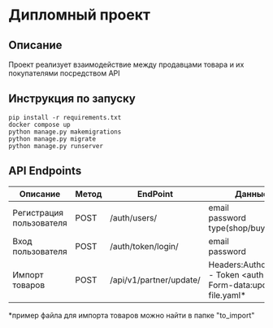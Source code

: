 # Дипломный проект
## Описание
Проект реализует взаимодействие между продавцами товара и их покупателями посредством API

## Инструкция по запуску
```
pip install -r requirements.txt
docker compose up
python manage.py makemigrations
python manage.py migrate
python manage.py runserver
```

## API Endpoints
| Описание                 | Метод | EndPoint                | Данные                                                                          |
|--------------------------|-------|-------------------------|---------------------------------------------------------------------------------|
| Регистрация пользователя | POST  | /auth/users/            | email <br> password <br> type(shop/buyer)                                       |
| Вход пользователя        | POST  | /auth/token/login/      | email <br> password                                                             |
| Импорт товаров           | POST  | /api/v1/partner/update/ | Headers:Authorization - Token \<auth token> <br/> Form-data:update - file.yaml* |

*пример файла для импорта товаров можно найти в папке "to_import"
